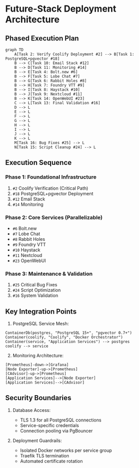 # Future-Stack Deployment Architecture

## Phased Execution Plan

```mermaid
graph TD
    A[Task 2: Verify Coolify Deployment #2] --> B[Task 1: PostgreSQL+pgvector #18]
    B --> C[Task 10: Email Stack #12]
    B --> D[Task 11: Monitoring #14]
    B --> E[Task 4: Bolt.new #6]
    B --> F[Task 5: Lobe Chat #7]
    B --> G[Task 6: Rabbit Holes #8]
    B --> H[Task 7: Foundry VTT #9]
    B --> I[Task 8: Haystack #10]
    B --> J[Task 9: Nextcloud #11]
    B --> K[Task 14: OpenWebUI #23]
    C --> L[Task 13: Final Validation #16]
    D --> L
    E --> L
    F --> L
    G --> L
    H --> L
    I --> L
    J --> L
    K --> L
    M[Task 16: Bug Fixes #25] --> L
    N[Task 15: Script Cleanup #24] --> L
```

## Execution Sequence

### Phase 1: Foundational Infrastructure

1. `#2` Coolify Verification (Critical Path)
2. `#18` PostgreSQL+pgvector Deployment
3. `#12` Email Stack
4. `#14` Monitoring

### Phase 2: Core Services (Parallelizable)

- `#6` Bolt.new
- `#7` Lobe Chat  
- `#8` Rabbit Holes
- `#9` Foundry VTT
- `#10` Haystack
- `#11` Nextcloud
- `#23` OpenWebUI

### Phase 3: Maintenance & Validation

1. `#25` Critical Bug Fixes
2. `#24` Script Optimization
3. `#16` System Validation

## Key Integration Points

1. PostgreSQL Service Mesh:

```c4
ContainerDb(postgres, "PostgreSQL 15+", "pgvector 0.7+")
Container(coolify, "Coolify", "Docker Orchestrator")
Container(service, "Application Services") --> postgres
coolify --> service
```

2. Monitoring Architecture:

```plantuml
[Prometheus]-down->[Grafana]
[Node Exporter]-up->[Prometheus] 
[CAdvisor]-up->[Prometheus]
[Application Services]-->[Node Exporter]
[Application Services]-->[CAdvisor]
```

## Security Boundaries

1. Database Access:
   - TLS 1.3 for all PostgreSQL connections
   - Service-specific credentials
   - Connection pooling via PgBouncer

2. Deployment Guardrails:
   - Isolated Docker networks per service group
   - Traefik TLS termination
   - Automated certificate rotation
